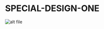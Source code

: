# SPECIAL-DESIGN-ONE
![alt file](https://awesomescreenshot.s3.amazonaws.com/image/3677370/32348204-676db649dc290ee437008310e7bcf1dc.png?X-Amz-Algorithm=AWS4-HMAC-SHA256&X-Amz-Credential=AKIAJSCJQ2NM3XLFPVKA%2F20220913%2Fus-east-1%2Fs3%2Faws4_request&X-Amz-Date=20220913T091108Z&X-Amz-Expires=28800&X-Amz-SignedHeaders=host&X-Amz-Signature=836af5be98ef4fde441426adba2fdf59e6e940515ad65cd783be03e22bf880c8)
